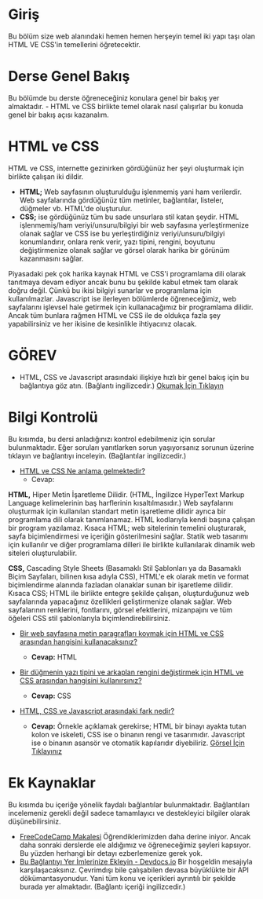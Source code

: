 # Giriş

Bu bölüm size web alanındaki hemen hemen herşeyin temel iki yapı taşı olan HTML VE CSS'in temellerini öğretecektir.

# Derse Genel Bakış

Bu bölümde bu derste öğreneceğiniz konulara genel bir bakış yer almaktadır.
    - HTML ve CSS birlikte temel olarak nasıl çalışırlar bu konuda genel bir bakış açısı kazanalım.

# HTML ve CSS

HTML ve CSS, internette gezinirken gördüğünüz her şeyi oluşturmak için birlikte çalışan iki dildir.
- **HTML;** Web sayfasının oluşturulduğu işlenmemiş yani ham verilerdir. Web sayfalarında gördüğünüz tüm metinler, bağlantılar, listeler, düğmeler vb. HTML'de oluşturulur.
- **CSS;** ise gördüğünüz tüm bu sade unsurlara stil katan şeydir.
HTML işlenmemiş/ham veriyi/unsuru/bilgiyi bir web sayfasına yerleştirmenize olanak sağlar ve CSS ise bu yerleştirdiğiniz veriyi/unsuru/bilgiyi konumlandırır, onlara renk verir, yazı tipini, rengini, boyutunu değiştirmenize olanak sağlar ve görsel olarak harika bir görünüm kazanmasını sağlar.

Piyasadaki pek çok harika kaynak HTML ve CSS'i programlama dili olarak tanıtmaya devam ediyor ancak bunu bu şekilde kabul etmek tam olarak doğru değil. Çünkü bu ikisi bilgiyi sunarlar ve programlama için kullanılmazlar. Javascript ise ilerleyen bölümlerde öğreneceğimiz, web sayfalarını işlevsel hale getirmek için kullanacağımız bir programlama dilidir. Ancak tüm bunlara rağmen HTML ve CSS ile de oldukça fazla şey yapabilirsiniz ve her ikisine de kesinlikle ihtiyacınız olacak. 

# GÖREV

- HTML, CSS ve Javascript arasındaki ilişkiye hızlı bir genel bakış için bu bağlantıya göz atın. (Bağlantı ingilizcedir.) [Okumak İçin Tıklayın](https://brytdesigns.com/html-css-javascript-whats-the-difference)

# Bilgi Kontrolü

Bu kısımda, bu dersi anladığınızı kontrol edebilmeniz için sorular bulunmaktadır. Eğer soruları yanıtlarken sorun yaşıyorsanız sorunun üzerine tıklayın ve bağlantıyı inceleyin. (Bağlantılar ingilizcedir.)

- [HTML ve CSS Ne anlama gelmektedir?](https://brytdesigns.com/html-css-javascript-whats-the-difference#What_is_HTML)
    - Cevap:

**HTML,** Hiper Metin İşaretleme Dilidir. (HTML, İngilizce HyperText Markup Language kelimelerinin baş harflerinin kısaltılmasıdır.) Web sayfalarını oluşturmak için kullanılan standart metin işaretleme dilidir ayrıca bir programlama dili olarak tanımlanamaz. HTML kodlarıyla kendi başına çalışan bir program yazılamaz. Kısaca HTML; web sitelerinin temelini oluşturarak, sayfa biçimlendirmesi ve içeriğin gösterilmesini sağlar. Statik web tasarımı için kullanılır ve diğer programlama dilleri ile birlikte kullanılarak dinamik web siteleri oluşturulabilir.

**CSS,** Cascading Style Sheets (Basamaklı Stil Şablonları ya da Basamaklı Biçim Sayfaları, bilinen kısa adıyla CSS), HTML'e ek olarak metin ve format biçimlendirme alanında fazladan olanaklar sunan bir işaretleme dilidir. Kısaca CSS; HTML ile birlikte entegre şekilde çalışan, oluşturduğunuz web sayfalarında yapacağınız özellikleri geliştirmenize olanak sağlar. Web sayfalarının renklerini, fontlarını, görsel efektlerini, mizanpajını ve tüm öğeleri CSS stil şablonlarıyla biçimlendirebilirsiniz.

- [Bir web sayfasına metin paragrafları koymak için HTML ve CSS arasından hangisini kullanacaksınız?](https://www.theodinproject.com/lessons/foundations-introduction-to-html-and-css#html-and-css)
    - **Cevap:** HTML
      
- [Bir düğmenin yazı tipini ve arkaplan rengini değiştirmek için HTML ve CSS arasından hangisini kullanırsınız?](https://www.theodinproject.com/lessons/foundations-introduction-to-html-and-css#html-and-css)
    - **Cevap:** CSS

- [HTML, CSS ve Javascript arasındaki fark nedir?](https://brytdesigns.com/html-css-javascript-whats-the-difference)
    - **Cevap:** Örnekle açıklamak gerekirse; HTML bir binayı ayakta tutan kolon ve iskeleti, CSS ise o binanın rengi ve tasarımıdır. Javascript ise o binanın asansör ve otomatik kapılarıdır diyebiliriz. 
[Görsel İçin Tıklayınız](https://i.ibb.co/3p35H4S/1.jpg)

# Ek Kaynaklar

Bu kısımda bu içeriğe yönelik faydalı bağlantılar bulunmaktadır. Bağlantıları incelemeniz gerekli değil sadece tamamlayıcı ve destekleyici bilgiler olarak düşünebilirsiniz.

- [FreeCodeCamp Makalesi](https://www.freecodecamp.org/news/html-css-and-javascript-explained-for-beginners/) Öğrendiklerimizden daha derine iniyor. Ancak daha sonraki derslerde ele aldığımız ve öğreneceğimiz şeyleri kapsıyor. Bu yüzden herhangi bir detayı ezberlemenize gerek yok.
- [Bu Bağlantıyı Yer İmlerinize Ekleyin - Devdocs.io](https://devdocs.io/) Bir hoşgeldin mesajıyla karşılaşacaksınız. Çevrimdışı bile çalışabilen devasa büyüklükte bir API dökümantasyonudur. Yani tüm konu ve içerikleri ayrıntılı bir şekilde burada yer almaktadır. (Bağlantı içeriği ingilizcedir.)


